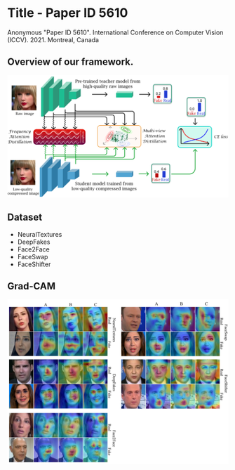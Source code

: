# Title - Paper ID 5610
Anonymous "Paper ID 5610".  International Conference on Computer Vision (ICCV). 2021. Montreal, Canada

## Overview of our framework.
<img src='./images/overall_pineline.png' width=1000>

## Dataset
* NeuralTextures
* DeepFakes
* Face2Face
* FaceSwap
* FaceShifter

## Grad-CAM

<img src='./images/gradcam.png' width=1000>
